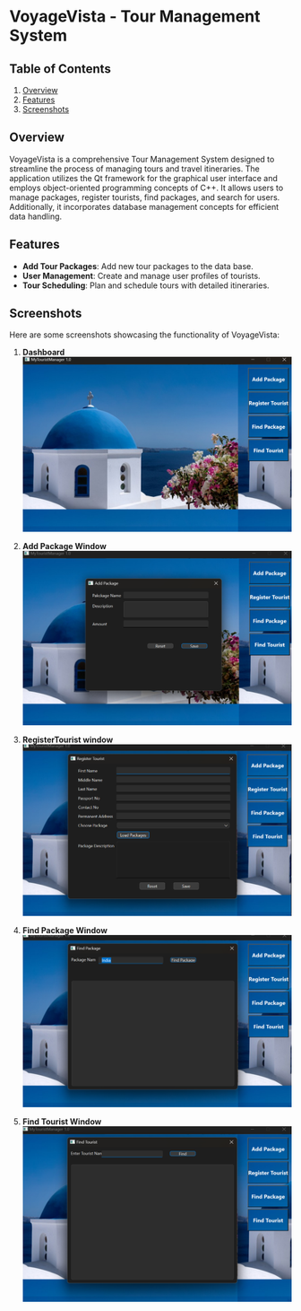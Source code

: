 # VoyageVista - Tour Management System



## Table of Contents
1. [Overview](#overview)
2. [Features](#features)
3. [Screenshots](#screenshots)


## Overview
VoyageVista is a comprehensive Tour Management System designed to streamline the process of managing tours and travel itineraries. The application utilizes the Qt framework for the graphical user interface and employs object-oriented programming concepts of C++. It allows users to manage packages, register tourists, find packages, and search for users. Additionally, it incorporates database management concepts for efficient data handling.

## Features
- **Add Tour Packages**: Add new tour packages to the data base.
- **User Management**: Create and manage user profiles of tourists.
- **Tour Scheduling**: Plan and schedule tours with detailed itineraries.

## Screenshots
Here are some screenshots showcasing the functionality of VoyageVista:

1. **Dashboard**
   ![Dashboard](a.png) 

2. **Add Package Window**
   ![Add Package Window](b.png)  

3. **RegisterTourist window**
   ![RegisterTourist window](c.png)  

4. **Find Package Window**
   ![Find Package Window](d.png)  

5. **Find Tourist Window**
   ![Find Tourist Window](e.png)  


